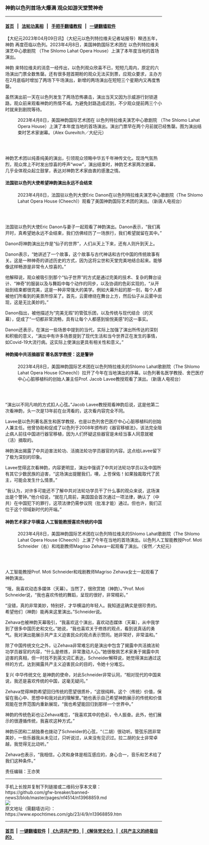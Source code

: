 ### 神韵以色列首场大爆满 观众如游天堂赞神奇
------------------------

#### [首页](https://github.com/gfw-breaker/banned-news3/blob/master/README.md) &nbsp;&nbsp;|&nbsp;&nbsp; [法轮功真相](https://github.com/begood0513/basic/blob/master/README.md)  &nbsp;&nbsp;|&nbsp;&nbsp; [手把手翻墙教程](https://github.com/gfw-breaker/guides/wiki)  &nbsp;&nbsp;|&nbsp;&nbsp; [一键翻墙软件](https://github.com/gfw-breaker/nogfw/blob/master/README.md)  



<div><p>
 【大纪元2023年04月09日讯】（大纪元以色列特拉维夫记者站报导）睽违五年，
 <ok href="https://www.epochtimes.com/gb/tag/%E7%A5%9E%E9%9F%B5.html">
  神韵
 </ok>
 再度莅临以色列。2023年4月8日，美国神韵国际艺术团在
 <ok href="https://www.epochtimes.com/gb/tag/%E4%BB%A5%E8%89%B2%E5%88%97%E7%89%B9%E6%8B%89%E7%BB%B4%E5%A4%AB%E6%BC%94%E8%89%BA%E4%B8%AD%E5%BF%83%E6%AD%8C%E5%89%A7%E9%99%A2.html">
  以色列特拉维夫演艺中心歌剧院
 </ok>
 （The Shlomo Lahat Opera House）上演了本年度当地的首场演出。
</p>
<p>
 <ok href="https://www.epochtimes.com/gb/tag/%E7%A5%9E%E9%9F%B5.html">
  神韵
 </ok>
 来特拉维夫的消息一经传出，以色列观众欣喜不已，短短几周内，原定的六场演出门票全数售罄。还有很多翘首期盼的观众无法买到票，应观众要求，主办方在2月底临时增加了两场下午场演出，新增的两场演出在短短三个星期内又再度售罄。
</p>
<p>
 虽然演出前一天在以色列发生了两场恐怖袭击，演出当天又因为示威游行封锁道路，观众前来观看神韵的热情不减。为避免封路造成迟到，不少观众提前两三个小时就来到剧院等待。
</p>
<figure aria-describedby="caption-attachment-13968864" class="wp-caption aligncenter" id="attachment_13968864" style="width: 600px">
 <ok href="https://i.epochtimes.com/assets/uploads/2023/04/id13968864-230408193427100101.jpg" target="_blank">
  <img alt="" class="size-large wp-image-13968864" src="https://i.epochtimes.com/assets/uploads/2023/04/id13968864-230408193427100101-600x400.jpg" title=""/>
 </ok>
 <br/><figcaption class="wp-caption-text" id="caption-attachment-13968864">
  2023年4月8日，美国神韵国际艺术团在
  <ok href="https://www.epochtimes.com/gb/tag/%E4%BB%A5%E8%89%B2%E5%88%97%E7%89%B9%E6%8B%89%E7%BB%B4%E5%A4%AB%E6%BC%94%E8%89%BA%E4%B8%AD%E5%BF%83%E6%AD%8C%E5%89%A7%E9%99%A2.html">
   以色列特拉维夫演艺中心歌剧院
  </ok>
  （The Shlomo Lahat Opera House）上演了本年度当地的首场演出。演出门票早在两个月前就已经售罄。图为演出结束时艺术家谢幕。（Alex Gurevitch／大纪元）
 </figcaption><br/>
</figure><br/>
<p>
 神韵艺术团以纯善纯美的演出，引领观众领略中华五千年神传文化。现场气氛热烈，观众席上不时发出惊喜的呼声“wow”，演出结束时，神韵艺术家两次谢幕，几乎全体观众起立鼓掌，表达对神韵艺术家由衷的感激之情。
</p>
<h4>
 法国驻以色列大使希望神韵演出永远不会结束
</h4>
<figure aria-describedby="caption-attachment-13968865" class="wp-caption aligncenter" id="attachment_13968865" style="width: 600px">
 <ok href="https://i.epochtimes.com/assets/uploads/2023/04/id13968865-230408194357100101.jpg" target="_blank">
  <img alt="" class="size-large wp-image-13968865" src="https://i.epochtimes.com/assets/uploads/2023/04/id13968865-230408194357100101-600x400.jpg" title=""/>
 </ok>
 <br/><figcaption class="wp-caption-text" id="caption-attachment-13968865">
  2023年4月8日，法国驻以色列大使Eric Danon在以色列特拉维夫演艺中心歌剧院（The Shlomo Lahat Opera House (Cheech)）观看了美国神韵国际艺术团的演出。（新唐人电视台）
 </figcaption><br/>
</figure><br/>
<p>
 法国驻以色列大使Eric Danon与妻子一起观看了神韵演出。Danon表示，“我们离开时，真希望她永远不会结束，我们仿佛经历了一场旅行，我们希望就留在其中。”
</p>
<p>
 Danon将神韵演出比作是“仙子的世界”，人们从天上下来，还有人则升到天上。
</p>
<p>
 Danon表示，“她讲述了一个故事，这个故事与古代神话和古代中国的传统故事有关。这是一种神奇的讲述历史的方式，因为这将尘世和天堂完美地结合起来。能够像这样畅游是非常令人惊喜的。”
</p>
<p>
 他解释说，观众被吸引到那个“仙子世界”的方式是通过完美的技术、复杂的舞台设计、“神奇”的服装以及与舞蹈中每个动作的同步，以及协调的色彩实现的，“从开始到结束都很完美，这是一种非常强大的美学。例如大幕升起的那一刻，每个人都被他们所看到的美景所惊呆了。首先，云雾缭绕在舞台上方，然后仙子从云雾中出现，这是无比美妙的。”
</p>
<p>
 Danon指出，被他描述为“完美无瑕”的管弦乐团，以及传统与现代结合（的天幕），促成了“一切都非常流畅，具有让每个人都感到愉悦美感”的这一事实。
</p>
<p>
 Danon还表示，在演出一些场景中提到的当代，实际上加强了演出所传达的深刻和积极的意义，“演出中有许多场景提到了现代生活和当今世界正在发生的事情，如Covid-19大流行病。这实际上使演出更具有相关性和意义。”
</p>
<h4>
 神韵揭中共活摘器官 著名医学教授：这是警钟
</h4>
<figure aria-describedby="caption-attachment-13968867" class="wp-caption aligncenter" id="attachment_13968867" style="width: 600px">
 <ok href="https://i.epochtimes.com/assets/uploads/2023/04/id13968867-230408191611100101.jpg" target="_blank">
  <img alt="" class="size-large wp-image-13968867" src="https://i.epochtimes.com/assets/uploads/2023/04/id13968867-230408191611100101-600x400.jpg" title=""/>
 </ok>
 <br/><figcaption class="wp-caption-text" id="caption-attachment-13968867">
  2023年4月8日，美国神韵国际艺术团在以色列特拉维夫的Shlomo Lahat歌剧院（The Shlomo Lahat Opera House (Cheech)）拉开了今年在当地演出的序幕。以色列著名医学教授、舍巴医疗中心心脏移植科的创始人兼主任Prof. Jacob Lavee教授观看了演出。（新唐人电视台）
 </figcaption><br/>
</figure><br/>
<p>
 “演出以不同凡响的方式扣人心弦。”Jacob Lavee教授观看神韵后说，这是他第二次看神韵，头一次是13年前在台湾看的，这次看内容完全不同。
</p>
<p>
 Lavee是以色列著名医生和医学教授，也是以色列舍巴医疗中心心脏移植科的创始人兼主任。他曾协助和促成了以色列于2008年颁布的《器官移植法》，该法完全阻止病人前往中国进行器官移植，因为人们怀疑这些器官是未经当事人同意就被（活）摘取的。
</p>
<p>
 神韵演出揭露了中共迫害法轮功、活摘法轮功学员器官的内容。这点给Lavee留下了极为深刻的印象。
</p>
<p>
 Lavee觉得这次看神韵，内容更明显，演出中强调了中共对法轮功学员以及中国所有其它少数民族的迫害，“这场演出提醒我们，噢，上苍保佑！如果独裁取代了民主，可能会发生什么情景。”
</p>
<p>
 “我认为，对许多可能还不了解中共对法轮功学员干了什么事的观众来说，这场演出是个警钟。”他介绍说，“就在几周前，美国国会首次通过一项法律，确认了（中共）在中国犯下的罪行，这项法律仍需参议院（批准才能）通过。但也许，我们正位于这个领域新时代的开端。”
</p>
<h4>
 神韵艺术家才华横溢 人工智能教授喜欢传统的中国
</h4>
<figure aria-describedby="caption-attachment-13968869" class="wp-caption aligncenter" id="attachment_13968869" style="width: 600px">
 <ok href="https://i.epochtimes.com/assets/uploads/2023/04/id13968869-230408165649100101.jpg" target="_blank">
  <img alt="" class="size-large wp-image-13968869" src="https://i.epochtimes.com/assets/uploads/2023/04/id13968869-230408165649100101-600x400.jpg" title=""/>
 </ok>
 <br/><figcaption class="wp-caption-text" id="caption-attachment-13968869">
  2023年4月8日，美国神韵国际艺术团在以色列特拉维夫的Shlomo Lahat歌剧院（The Shlomo Lahat Opera House (Cheech)）上演了今年在当地的首场演出。以色列人工智能教授Prof. Moti Schneider（右）和戏剧教师Magriso Zehava一起观看了演出。（安然／大纪元）
 </figcaption><br/>
</figure><br/>
<p>
 人工智能教授Prof. Moti Schneider和戏剧教师Magriso Zehava女士一起观看了神韵演出。
</p>
<p>
 “哦，我喜欢动态多媒体（天幕）。当然了，很欣赏她（神韵）。”Prof. Moti Schneider说，“我也喜欢传统的舞蹈，呈现的很好，非常精彩。”
</p>
<p>
 “没错，真的非常美妙，特别好，才华横溢的年轻人。我知道这确实是很珍贵的。希望他们（神韵）能再来这里演出。”Schneider说。
</p>
<p>
 Zehava也被神韵天幕吸引，“我喜欢这个演出，喜欢动态媒体（天幕），从中我学到了很多中国历史和文化。”她说，“我也喜欢关于修炼的观点，看到说真话的勇气。我对演出能展示共产主义迫害民众的观点表示赞同。她非常好，非常温和。”
</p>
<p>
 除了中国传统文化之外，让Zehava非常难忘的是演出中包含了揭露中共活摘法轮功学员器官的内容，“什么是修炼，非常激动人心。”她很敬佩艺术家勇于揭露中共迫害的真相，但一时找不到英文词汇表达，Schneider解释说，她觉得演出通过这样的方式，达到揭露共产主义迫害民众的目的，令她十分难忘。
</p>
<p>
 复兴
 <ok href="https://www.epochtimes.com/gb/tag/%E4%B8%AD%E5%8D%8E%E4%BC%A0%E7%BB%9F%E6%96%87%E5%8C%96.html">
  中华传统文化
 </ok>
 是神韵的使命，对此Schneider非常认同，“相对现代的中国来说，我还是喜欢传统的中国，这毫无疑问。”
</p>
<p>
 Zehava觉得神韵希望回归传统的愿望很质朴，“这很纯粹。这个（传统）价值，保留在我心中、思想中和我对此的理解里。”她也表示自己希望神韵展示的传统和价值观能在世界范围内重新展现，“我也希望能回归到那样一个世界中。”
</p>
<p>
 神韵的传统色彩也让Zehava难忘，“我喜欢其中的色彩，令人振奋。此外，他们展示的很遵循传统，我喜欢这种方式。”
</p>
<p>
 神韵乐团和二胡独奏也拨动了Schneider的心弦，“（二胡）很动听。管弦乐团非常美妙，一些乐器我从未见过，只听说过，从来没有见识过。拉二胡的女士非常卓越，我觉得无比动听。”
</p>
<p>
 Zehava也表示，“我相信，心灵和身体是相互感应的，身心合一，音乐和艺术给了我们这种条件。”
</p>
<p>
 责任编辑：王亦笑
</p>
</div>
<hr/>
手机上长按并复制下列链接或二维码分享本文章：<br/>
https://github.com/gfw-breaker/banned-news3/blob/master/pages/nf4514/n13968859.md <br/>
<a href='https://github.com/gfw-breaker/banned-news3/blob/master/pages/nf4514/n13968859.md'><img src='https://github.com/gfw-breaker/banned-news3/blob/master/pages/nf4514/n13968859.md.png'/></a> <br/>
原文地址（需翻墙访问）：https://www.epochtimes.com/gb/23/4/9/n13968859.htm


------------------------
#### [首页](https://github.com/gfw-breaker/banned-news3/blob/master/README.md) &nbsp;|&nbsp; [一键翻墙软件](https://github.com/gfw-breaker/nogfw/blob/master/README.md) &nbsp;| [《九评共产党》](https://github.com/gfw-breaker/9ping.md/blob/master/README.md#九评之一评共产党是什么) | [《解体党文化》](https://github.com/gfw-breaker/jtdwh.md/blob/master/README.md) | [《共产主义的终极目的》](https://github.com/gfw-breaker/gczydzjmd.md/blob/master/README.md)


<img src='http://gfw-breaker.win/banned-news3/pages/nf4514/n13968859.md' width='0px' height='0px'/>